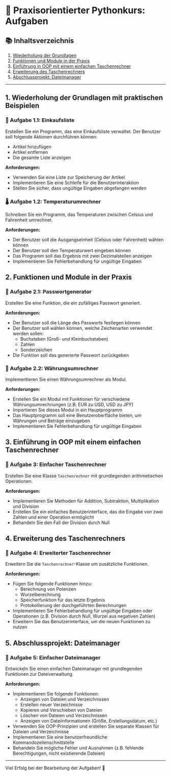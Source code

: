 # 🐍 Praxisorientierter Pythonkurs: Aufgaben

## 📚 Inhaltsverzeichnis

1. [Wiederholung der Grundlagen](#1-wiederholung-der-grundlagen-mit-praktischen-beispielen)
2. [Funktionen und Module in der Praxis](#2-funktionen-und-module-in-der-praxis)
3. [Einführung in OOP mit einem einfachen Taschenrechner](#3-einführung-in-oop-mit-einem-einfachen-taschenrechner)
4. [Erweiterung des Taschenrechners](#4-erweiterung-des-taschenrechners)
5. [Abschlussprojekt: Dateimanager](#5-abschlussprojekt-dateimanager)

---

## 1. Wiederholung der Grundlagen mit praktischen Beispielen

### 🛒 Aufgabe 1.1: Einkaufsliste

Erstellen Sie ein Programm, das eine Einkaufsliste verwaltet. Der Benutzer soll folgende Aktionen durchführen können:

- Artikel hinzufügen
- Artikel entfernen
- Die gesamte Liste anzeigen

**Anforderungen:**
- Verwenden Sie eine Liste zur Speicherung der Artikel
- Implementieren Sie eine Schleife für die Benutzerinteraktion
- Stellen Sie sicher, dass ungültige Eingaben abgefangen werden

### 🌡️ Aufgabe 1.2: Temperaturumrechner

Schreiben Sie ein Programm, das Temperaturen zwischen Celsius und Fahrenheit umrechnet.

**Anforderungen:**
- Der Benutzer soll die Ausgangseinheit (Celsius oder Fahrenheit) wählen können
- Der Benutzer soll den Temperaturwert eingeben können
- Das Programm soll das Ergebnis mit zwei Dezimalstellen anzeigen
- Implementieren Sie Fehlerbehandlung für ungültige Eingaben

## 2. Funktionen und Module in der Praxis

### 🔐 Aufgabe 2.1: Passwortgenerator

Erstellen Sie eine Funktion, die ein zufälliges Passwort generiert.

**Anforderungen:**
- Der Benutzer soll die Länge des Passworts festlegen können
- Der Benutzer soll wählen können, welche Zeichenarten verwendet werden sollen:
  - Buchstaben (Groß- und Kleinbuchstaben)
  - Zahlen
  - Sonderzeichen
- Die Funktion soll das generierte Passwort zurückgeben

### 💱 Aufgabe 2.2: Währungsumrechner

Implementieren Sie einen Währungsumrechner als Modul.

**Anforderungen:**
- Erstellen Sie ein Modul mit Funktionen für verschiedene Währungsumrechnungen (z.B. EUR zu USD, USD zu JPY)
- Importieren Sie dieses Modul in ein Hauptprogramm
- Das Hauptprogramm soll eine Benutzeroberfläche bieten, um Währungen und Beträge einzugeben
- Implementieren Sie Fehlerbehandlung für ungültige Eingaben

## 3. Einführung in OOP mit einem einfachen Taschenrechner

### 🧮 Aufgabe 3: Einfacher Taschenrechner

Erstellen Sie eine Klasse `Taschenrechner` mit grundlegenden arithmetischen Operationen.

**Anforderungen:**
- Implementieren Sie Methoden für Addition, Subtraktion, Multiplikation und Division
- Erstellen Sie ein einfaches Benutzerinterface, das die Eingabe von zwei Zahlen und einer Operation ermöglicht
- Behandeln Sie den Fall der Division durch Null

## 4. Erweiterung des Taschenrechners

### 🚀 Aufgabe 4: Erweiterter Taschenrechner

Erweitern Sie die `Taschenrechner`-Klasse um zusätzliche Funktionen.

**Anforderungen:**
- Fügen Sie folgende Funktionen hinzu:
  - Berechnung von Potenzen
  - Wurzelberechnung
  - Speicherfunktion für das letzte Ergebnis
  - Protokollierung der durchgeführten Berechnungen
- Implementieren Sie Fehlerbehandlung für ungültige Eingaben oder Operationen (z.B. Division durch Null, Wurzel aus negativen Zahlen)
- Erweitern Sie das Benutzerinterface, um die neuen Funktionen zu nutzen

## 5. Abschlussprojekt: Dateimanager

### 📁 Aufgabe 5: Einfacher Dateimanager

Entwickeln Sie einen einfachen Dateimanager mit grundlegenden Funktionen zur Dateiverwaltung.

**Anforderungen:**
- Implementieren Sie folgende Funktionen:
  - Anzeigen von Dateien und Verzeichnissen
  - Erstellen neuer Verzeichnisse
  - Kopieren und Verschieben von Dateien
  - Löschen von Dateien und Verzeichnissen
  - Anzeigen von Dateiinformationen (Größe, Erstellungsdatum, etc.)
- Verwenden Sie OOP-Prinzipien und erstellen Sie separate Klassen für Dateien und Verzeichnisse
- Implementieren Sie eine benutzerfreundliche Kommandozeilenschnittstelle
- Behandeln Sie mögliche Fehler und Ausnahmen (z.B. fehlende Berechtigungen, nicht existierende Dateien)

---

Viel Erfolg bei der Bearbeitung der Aufgaben! 🎉
